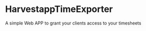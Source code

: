 HarvestappTimeExporter
======================

A simple Web APP to grant your clients access to your timesheets
